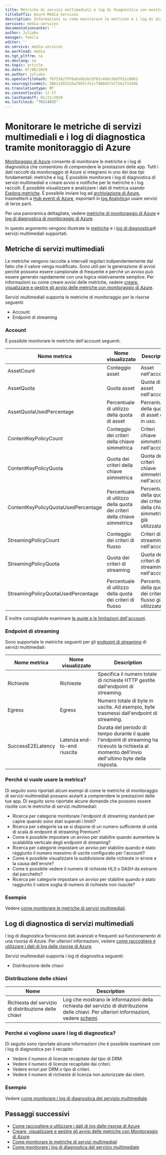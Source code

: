 ```yaml
---
title: Metriche di servizi multimediali e log di diagnostica con monitoraggio di Azure
titleSuffix: Azure Media Services
description: Informazioni su come monitorare le metriche e i log di diagnostica di servizi multimediali di Azure tramite monitoraggio di Azure.
services: media-services
documentationcenter: ''
author: Juliako
manager: femila
editor: ''
ms.service: media-services
ms.workload: media
ms.tgt_pltfrm: na
ms.devlang: na
ms.topic: article
ms.date: 07/08/2019
ms.author: juliako
ms.openlocfilehash: f075362f976e6abb26c9781c4b0cdeb7912c0862
ms.sourcegitcommit: 38b11501526a7997cfe1c7980d57e772b1f3169b
ms.translationtype: MT
ms.contentlocale: it-IT
ms.lasthandoff: 01/22/2020
ms.locfileid: "76514035"
---
```

# <a name="monitor-media-services-metrics-and-diagnostic-logs-via-azure-monitor"></a>Monitorare le metriche di servizi multimediali e i log di diagnostica tramite monitoraggio di Azure

[Monitoraggio di Azure](../../azure-monitor/overview.md) consente di monitorare le metriche e i log di diagnostica che consentono di comprendere le prestazioni delle app. Tutti i dati raccolti da monitoraggio di Azure si integrano in uno dei due tipi fondamentali: metriche e log. È possibile monitorare i log di diagnostica di servizi multimediali e creare avvisi e notifiche per le metriche e i log raccolti. È possibile visualizzare e analizzare i dati di metrica usando [Esplora metriche](../../azure-monitor/platform/metrics-getting-started.md). È possibile inviare log ad [archiviazione di Azure](https://azure.microsoft.com/services/storage/), trasmetterli a [Hub eventi di Azure](https://azure.microsoft.com/services/event-hubs/), esportarli in [log Analytics](https://azure.microsoft.com/services/log-analytics/)o usare servizi di terze parti.

Per una panoramica dettagliata, vedere [metriche di monitoraggio di Azure](../../azure-monitor/platform/data-platform.md) e [log di diagnostica di monitoraggio di Azure](../../azure-monitor/platform/platform-logs-overview.md).

In questo argomento vengono illustrate le [metriche](#media-services-metrics) e i [log di diagnostica](#media-services-diagnostic-logs)di servizi multimediali supportati.

## <a name="media-services-metrics"></a>Metriche di servizi multimediali

Le metriche vengono raccolte a intervalli regolari indipendentemente dal fatto che il valore venga modificato. Sono utili per la generazione di avvisi perché possono essere campionate di frequente e perché un avviso può essere generato rapidamente con una logica relativamente semplice. Per informazioni su come creare avvisi delle metriche, vedere [creare, visualizzare e gestire gli avvisi delle metriche con monitoraggio di Azure](../../azure-monitor/platform/alerts-metric.md).

Servizi multimediali supporta le metriche di monitoraggio per le risorse seguenti:

* Account
* Endpoint di streaming

### <a name="account"></a>Account

È possibile monitorare le metriche dell'account seguenti.

|Nome metrica|Nome visualizzato|Description|
|---|---|---|
|AssetCount|Conteggio asset|Asset nell'account.|
|AssetQuota|Quota asset|Quota di asset nell'account.|
|AssetQuotaUsedPercentage|Percentuale di utilizzo della quota di asset|Percentuale della quota di asset già in uso.|
|ContentKeyPolicyCount|Conteggio dei criteri della chiave simmetrica|Criteri chiave simmetrica nell'account.|
|ContentKeyPolicyQuota|Quota dei criteri della chiave simmetrica|Quota dei criteri chiave simmetrica nell'account.|
|ContentKeyPolicyQuotaUsedPercentage|Percentuale di utilizzo della quota dei criteri della chiave simmetrica|Percentuale della quota dei criteri della chiave simmetrica già utilizzata.|
|StreamingPolicyCount|Conteggio dei criteri di flusso|Criteri di streaming nell'account.|
|StreamingPolicyQuota|Quota dei criteri di streaming|Quota dei criteri di streaming nell'account.|
|StreamingPolicyQuotaUsedPercentage|Percentuale di utilizzo della quota dei criteri di flusso|Percentuale della quota dei criteri di flusso già utilizzata.|

È inoltre consigliabile esaminare [le quote e le limitazioni dell'account](limits-quotas-constraints.md).

### <a name="streaming-endpoint"></a>Endpoint di streaming

Sono supportate le metriche seguenti per gli [endpoint di streaming](https://docs.microsoft.com/rest/api/media/streamingendpoints) di servizi multimediali:

|Nome metrica|Nome visualizzato|Description|
|---|---|---|
|Richieste|Richieste|Specifica il numero totale di richieste HTTP gestite dall'endpoint di streaming.|
|Egress|Egress|Numero totale di byte in uscita. Ad esempio, byte trasmessi dall'endpoint di streaming.|
|SuccessE2ELatency|Latenza end-to-end riuscita|Durata del periodo di tempo durante il quale l'endpoint di streaming ha ricevuto la richiesta al momento dell'invio dell'ultimo byte della risposta.|

### <a name="why-would-i-want-to-use-metrics"></a>Perché si vuole usare la metrica?

Di seguito sono riportati alcuni esempi di come le metriche di monitoraggio di servizi multimediali possano aiutarti a comprendere le prestazioni delle tue app. Di seguito sono riportate alcune domande che possono essere risolte con le metriche di servizi multimediali:

* Ricerca per categorie monitorare l'endpoint di streaming standard per capire quando sono stati superati i limiti?
* Ricerca per categorie sa se si dispone di un numero sufficiente di unità di scala di endpoint di streaming Premium?
* Come è possibile impostare un avviso per stabilire quando aumentare la scalabilità verticale degli endpoint di streaming?
* Ricerca per categorie impostare un avviso per stabilire quando è stato raggiunto il numero massimo di uscite configurato per l'account?
* Come è possibile visualizzare la suddivisione delle richieste in errore e la causa dell'errore?
* Come è possibile vedere il numero di richieste HLS o DASH da estrarre dal pacchetto?
* Ricerca per categorie impostare un avviso per stabilire quando è stato raggiunto il valore soglia di numero di richieste non riuscite?

### <a name="example"></a>Esempio

Vedere [come monitorare le metriche di servizi multimediali](media-services-metrics-howto.md).

## <a name="media-services-diagnostic-logs"></a>Log di diagnostica di servizi multimediali

I log di diagnostica forniscono dati avanzati e frequenti sul funzionamento di una risorsa di Azure. Per ulteriori informazioni, vedere [come raccogliere e utilizzare i dati di log dalle risorse di Azure](../../azure-monitor/platform/platform-logs-overview.md).

Servizi multimediali supporta i log di diagnostica seguenti:

* Distribuzione delle chiavi

### <a name="key-delivery"></a>Distribuzione delle chiavi

|Nome|Description|
|---|---|
|Richiesta del servizio di distribuzione delle chiavi|Log che mostrano le informazioni della richiesta del servizio di distribuzione delle chiavi. Per ulteriori informazioni, vedere [schemi](media-services-diagnostic-logs-schema.md).|

### <a name="why-would-i-want-to-use-diagnostics-logs"></a>Perché si vogliono usare I log di diagnostica?

Di seguito sono riportate alcune informazioni che è possibile esaminare con i log di diagnostica per il recapito

* Vedere il numero di licenze recapitate dal tipo di DRM.
* Vedere il numero di licenze recapitate dai criteri.
* Vedere errori per DRM o tipo di criteri.
* Vedere il numero di richieste di licenza non autorizzate dai client.

### <a name="example"></a>Esempio

Vedere [come monitorare i log di diagnostica del servizio multimediale](media-services-diagnostic-logs-howto.md).

## <a name="next-steps"></a>Passaggi successivi

* [Come raccogliere e utilizzare i dati di log dalle risorse di Azure](../../azure-monitor/platform/platform-logs-overview.md)
* [Creare, visualizzare e gestire gli avvisi delle metriche con Monitoraggio di Azure](../../azure-monitor/platform/alerts-metric.md)
* [Come monitorare le metriche di servizi multimediali](media-services-metrics-howto.md)
* [Come monitorare i log di diagnostica del servizio multimediale](media-services-diagnostic-logs-howto.md)
